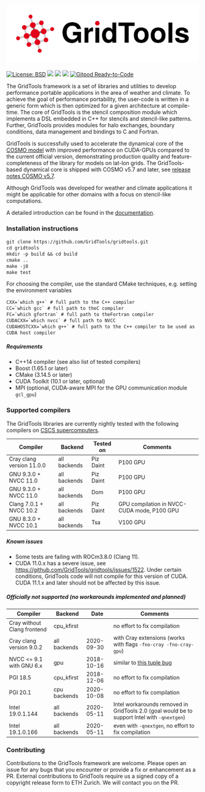 <a href="https://GridTools.github.io/gridtools"><img src="docs/_static/logo.svg"/></a>
<br/><br/>
<a target="_blank" href="https://opensource.org/licenses/BSD-3-Clause">![License: BSD][BSD.License]</a>
![](https://github.com/GridTools/gridtools/workflows/CI/badge.svg?branch=master)
![](https://github.com/GridTools/gridtools/workflows/CMake-config/badge.svg?branch=master)
<a target="_blank" href="https://gridtools-slack.herokuapp.com"><img src="https://gridtools-slack.herokuapp.com/badge.svg"></a>
[![Gitpod Ready-to-Code](https://img.shields.io/badge/Gitpod-Ready--to--Code-blue?logo=gitpod)](https://gitpod.io/#https://github.com/GridTools/gridtools) 

The GridTools framework is a set of libraries and utilities to develop performance portable applications in the area of weather and climate. To achieve the goal of performance portability, the user-code is written in a generic form which is then optimized for a given architecture at compile-time. The core of GridTools is the stencil composition module which implements a DSL embedded in C++ for stencils and stencil-like patterns. Further, GridTools provides modules for halo exchanges, boundary conditions, data management and bindings to C and Fortran.

GridTools is successfully used to accelerate the dynamical core of the [COSMO model](http://cosmo-model.org/) with improved performance on CUDA-GPUs compared to the current official version, demonstrating production quality and feature-completeness of the library for models on lat-lon grids. The GridTools-based dynamical core is shipped with COSMO v5.7 and later, see [release notes COSMO v5.7](http://cosmo-model.org/content/model/releases/histories/cosmo_5.07.htm).

Although GridTools was developed for weather and climate applications it might be applicable for other domains with a focus on stencil-like computations.

A detailed introduction can be found in the [documentation](https://GridTools.github.io/gridtools).

### Installation instructions

```
git clone https://github.com/GridTools/gridtools.git
cd gridtools
mkdir -p build && cd build
cmake ..
make -j8
make test
```

For choosing the compiler, use the standard CMake techniques, e.g. setting the environment variables
```
CXX=`which g++` # full path to the C++ compiler
CC=`which gcc` # full path to theC compiler
FC=`which gfortran` # full path to theFortran compiler
CUDACXX=`which nvcc` # full path to NVCC
CUDAHOSTCXX=`which g++` # full path to the C++ compiler to be used as CUDA host compiler
```

##### Requirements
- C++14 compiler (see also list of tested compilers)
- Boost (1.65.1 or later)
- CMake (3.14.5 or later)
- CUDA Toolkit (10.1 or later, optional)
- MPI (optional, CUDA-aware MPI for the GPU communication module `gcl_gpu`)

### Supported compilers

The GridTools libraries are currently nightly tested with the following compilers on [CSCS supercomputers](https://www.cscs.ch/computers/overview/).

| Compiler | Backend | Tested on | Comments |
| --- | --- | --- | --- |
| Cray clang version 11.0.0 | all backends | Piz Daint | P100 GPU |
| GNU 9.3.0 + NVCC 11.0 | all backends | Piz Daint | P100 GPU |
| GNU 9.3.0 + NVCC 11.0 | all backends | Dom | P100 GPU |
| Clang 7.0.1 + NVCC 10.2 | all backends | Piz Daint | GPU compilation in NVCC-CUDA mode, P100 GPU |
| GNU 8.3.0 + NVCC 10.1 | all backends | Tsa | V100 GPU |

##### Known issues

- Some tests are failing with ROCm3.8.0 (Clang 11).
- CUDA 11.0.x has a severe issue, see https://github.com/GridTools/gridtools/issues/1522. Under certain conditions, GridTools code will not compile for this version of CUDA. CUDA 11.1.x and later should not be affected by this issue.


##### Officially not supported (no workarounds implemented and planned)

| Compiler | Backend | Date | Comments |
| --- | --- | --- | --- |
| Cray without Clang frontend| cpu_kfirst |  | no effort to fix compilation |
| Cray clang version 9.0.2 | all backends | 2020-09-30 | with Cray extensions (works with flags `-fno-cray -fno-cray-gpu`) |
| NVCC <= 9.1 with GNU 6.x | gpu | 2018-10-16 | similar to [this tuple bug](https://devtalk.nvidia.com/default/topic/1028112/cuda-setup-and-installation/nvcc-bug-related-to-gcc-6-lt-tuple-gt-header-/) |
| PGI 18.5 | cpu_kfirst | 2018-12-06 | no effort to fix compilation |
| PGI 20.1 | cpu backends | 2020-10-08 | no effort to fix compilation |
| Intel 19.0.1.144 | all backends | 2020-05-11 | Intel workarounds removed in GridTools 2.0 (goal would be to support Intel with `-qnextgen`) |
| Intel 19.1.0.166 | all backends | 2020-05-11 | even with `-qnextgen`, no effort to fix compilation |

### Contributing

Contributions to the GridTools framework are welcome. Please open an issue for any bugs that you encounter or provide a fix or enhancement as a PR. External contributions to GridTools require us a signed copy of a copyright release form to ETH Zurich. We will contact you on the PR.

[BSD.License]: https://img.shields.io/badge/License-BSD--3--Clause-blue.svg
